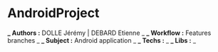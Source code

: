 # AndroidProject

**_ Authors :** DOLLE Jérémy | DEBARD Etienne _
**_ Workflow :** Features branches _
**_ Subject :** Android application _
**_ Techs :**  _
**_ Libs :**  _
